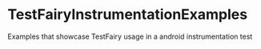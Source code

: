 # TestFairyInstrumentationExamples
Examples that showcase TestFairy usage in a android instrumentation test
